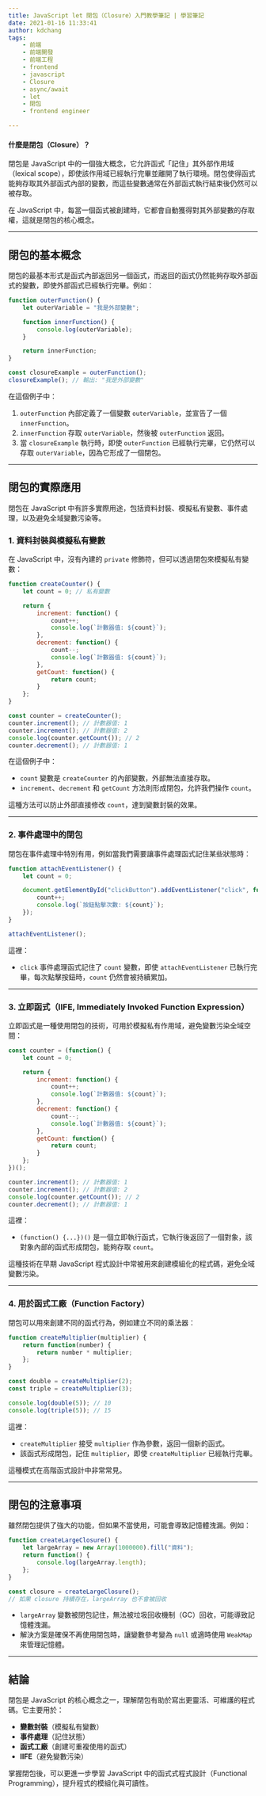```yaml
---
title: JavaScript let 閉包（Closure）入門教學筆記 | 學習筆記
date: 2021-01-16 11:33:41
author: kdchang
tags: 
    - 前端
    - 前端開發
    - 前端工程
    - frontend
    - javascript
    - Closure
    - async/await
    - let
    - 閉包
    - frontend engineer

---
```


#### 什麼是閉包（Closure）？
閉包是 JavaScript 中的一個強大概念，它允許函式「記住」其外部作用域（lexical scope），即使該作用域已經執行完畢並離開了執行環境。閉包使得函式能夠存取其外部函式內部的變數，而這些變數通常在外部函式執行結束後仍然可以被存取。

在 JavaScript 中，每當一個函式被創建時，它都會自動獲得對其外部變數的存取權，這就是閉包的核心概念。

---

## **閉包的基本概念**
閉包的最基本形式是函式內部返回另一個函式，而返回的函式仍然能夠存取外部函式的變數，即使外部函式已經執行完畢。例如：

```js
function outerFunction() {
    let outerVariable = "我是外部變數";

    function innerFunction() {
        console.log(outerVariable);
    }

    return innerFunction;
}

const closureExample = outerFunction(); 
closureExample(); // 輸出: "我是外部變數"
```

在這個例子中：
1. `outerFunction` 內部定義了一個變數 `outerVariable`，並宣告了一個 `innerFunction`。
2. `innerFunction` 存取 `outerVariable`，然後被 `outerFunction` 返回。
3. 當 `closureExample` 執行時，即使 `outerFunction` 已經執行完畢，它仍然可以存取 `outerVariable`，因為它形成了一個閉包。

---

## **閉包的實際應用**
閉包在 JavaScript 中有許多實際用途，包括資料封裝、模擬私有變數、事件處理，以及避免全域變數污染等。

### **1. 資料封裝與模擬私有變數**
在 JavaScript 中，沒有內建的 `private` 修飾符，但可以透過閉包來模擬私有變數：

```js
function createCounter() {
    let count = 0; // 私有變數

    return {
        increment: function() {
            count++;
            console.log(`計數器值: ${count}`);
        },
        decrement: function() {
            count--;
            console.log(`計數器值: ${count}`);
        },
        getCount: function() {
            return count;
        }
    };
}

const counter = createCounter();
counter.increment(); // 計數器值: 1
counter.increment(); // 計數器值: 2
console.log(counter.getCount()); // 2
counter.decrement(); // 計數器值: 1
```

在這個例子中：
- `count` 變數是 `createCounter` 的內部變數，外部無法直接存取。
- `increment`、`decrement` 和 `getCount` 方法則形成閉包，允許我們操作 `count`。

這種方法可以防止外部直接修改 `count`，達到變數封裝的效果。

---

### **2. 事件處理中的閉包**
閉包在事件處理中特別有用，例如當我們需要讓事件處理函式記住某些狀態時：

```js
function attachEventListener() {
    let count = 0;

    document.getElementById("clickButton").addEventListener("click", function() {
        count++;
        console.log(`按鈕點擊次數: ${count}`);
    });
}

attachEventListener();
```

這裡：
- `click` 事件處理函式記住了 `count` 變數，即使 `attachEventListener` 已執行完畢，每次點擊按鈕時，`count` 仍然會被持續累加。

---

### **3. 立即函式（IIFE, Immediately Invoked Function Expression）**
立即函式是一種使用閉包的技術，可用於模擬私有作用域，避免變數污染全域空間：

```js
const counter = (function() {
    let count = 0;

    return {
        increment: function() {
            count++;
            console.log(`計數器值: ${count}`);
        },
        decrement: function() {
            count--;
            console.log(`計數器值: ${count}`);
        },
        getCount: function() {
            return count;
        }
    };
})();

counter.increment(); // 計數器值: 1
counter.increment(); // 計數器值: 2
console.log(counter.getCount()); // 2
counter.decrement(); // 計數器值: 1
```

這裡：
- `(function() {...})()` 是一個立即執行函式，它執行後返回了一個對象，該對象內部的函式形成閉包，能夠存取 `count`。

這種技術在早期 JavaScript 程式設計中常被用來創建模組化的程式碼，避免全域變數污染。

---

### **4. 用於函式工廠（Function Factory）**
閉包可以用來創建不同的函式行為，例如建立不同的乘法器：

```js
function createMultiplier(multiplier) {
    return function(number) {
        return number * multiplier;
    };
}

const double = createMultiplier(2);
const triple = createMultiplier(3);

console.log(double(5)); // 10
console.log(triple(5)); // 15
```

這裡：
- `createMultiplier` 接受 `multiplier` 作為參數，返回一個新的函式。
- 該函式形成閉包，記住 `multiplier`，即使 `createMultiplier` 已經執行完畢。

這種模式在高階函式設計中非常常見。

---

## **閉包的注意事項**
雖然閉包提供了強大的功能，但如果不當使用，可能會導致記憶體洩漏。例如：
```js
function createLargeClosure() {
    let largeArray = new Array(1000000).fill("資料");
    return function() {
        console.log(largeArray.length);
    };
}

const closure = createLargeClosure();
// 如果 closure 持續存在，largeArray 也不會被回收
```
- `largeArray` 變數被閉包記住，無法被垃圾回收機制（GC）回收，可能導致記憶體洩漏。
- 解決方案是確保不再使用閉包時，讓變數參考變為 `null` 或適時使用 `WeakMap` 來管理記憶體。

---

## **結論**
閉包是 JavaScript 的核心概念之一，理解閉包有助於寫出更靈活、可維護的程式碼。它主要用於：
- **變數封裝**（模擬私有變數）
- **事件處理**（記住狀態）
- **函式工廠**（創建可重複使用的函式）
- **IIFE**（避免變數污染）

掌握閉包後，可以更進一步學習 JavaScript 中的函式式程式設計（Functional Programming），提升程式的模組化與可讀性。